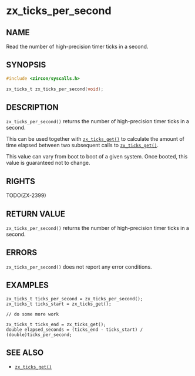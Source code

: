 # zx_ticks_per_second

## NAME

<!-- Updated by update-docs-from-abigen, do not edit. -->

Read the number of high-precision timer ticks in a second.

## SYNOPSIS

<!-- Updated by update-docs-from-abigen, do not edit. -->

```c
#include <zircon/syscalls.h>

zx_ticks_t zx_ticks_per_second(void);
```

## DESCRIPTION

`zx_ticks_per_second()` returns the number of high-precision timer ticks in a
second.

This can be used together with [`zx_ticks_get()`] to calculate the amount of
time elapsed between two subsequent calls to [`zx_ticks_get()`].

This value can vary from boot to boot of a given system. Once booted,
this value is guaranteed not to change.

## RIGHTS

<!-- Updated by update-docs-from-abigen, do not edit. -->

TODO(ZX-2399)

## RETURN VALUE

`zx_ticks_per_second()` returns the number of high-precision timer ticks in a
second.

## ERRORS

`zx_ticks_per_second()` does not report any error conditions.

## EXAMPLES

```
zx_ticks_t ticks_per_second = zx_ticks_per_second();
zx_ticks_t ticks_start = zx_ticks_get();

// do some more work

zx_ticks_t ticks_end = zx_ticks_get();
double elapsed_seconds = (ticks_end - ticks_start) / (double)ticks_per_second;

```

## SEE ALSO

 - [`zx_ticks_get()`]

<!-- References updated by update-docs-from-abigen, do not edit. -->

[`zx_ticks_get()`]: ticks_get.md
